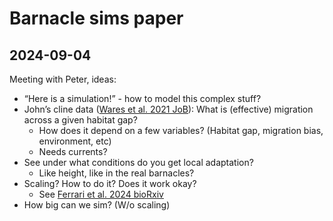 # Barnacle sims paper

## 2024-09-04

Meeting with Peter, ideas:

* “Here is a simulation!” - how to model this complex stuff?
* John’s cline data ([Wares et al. 2021 JoB](https://doi.org/10.1111/jbi.14142)): What is (effective) migration across a given habitat gap?
  * How does it depend on a few variables? (Habitat gap, migration bias, environment, etc)
  * Needs currents?
* See under what conditions do you get local adaptation?
  * Like height, like in the real barnacles?
* Scaling? How to do it? Does it work okay?
  * See [Ferrari et al. 2024 bioRxiv](https://doi.org/10.1101/2024.04.27.591463)
* How big can we sim? (W/o scaling)
